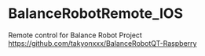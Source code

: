 # BalanceRobotRemote_IOS


Remote control for Balance Robot Project</br>
https://github.com/takyonxxx/BalanceRobotQT-Raspberry
